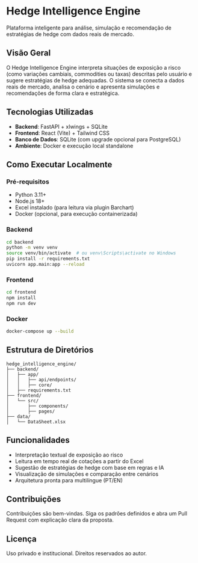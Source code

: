 
# Hedge Intelligence Engine

Plataforma inteligente para análise, simulação e recomendação de estratégias de hedge com dados reais de mercado.

## Visão Geral

O Hedge Intelligence Engine interpreta situações de exposição a risco (como variações cambiais, commodities ou taxas) descritas pelo usuário e sugere estratégias de hedge adequadas. O sistema se conecta a dados reais de mercado, analisa o cenário e apresenta simulações e recomendações de forma clara e estratégica.

## Tecnologias Utilizadas

- **Backend**: FastAPI + xlwings + SQLite
- **Frontend**: React (Vite) + Tailwind CSS
- **Banco de Dados**: SQLite (com upgrade opcional para PostgreSQL)
- **Ambiente**: Docker e execução local standalone

## Como Executar Localmente

### Pré-requisitos

- Python 3.11+
- Node.js 18+
- Excel instalado (para leitura via plugin Barchart)
- Docker (opcional, para execução containerizada)

### Backend

```bash
cd backend
python -m venv venv
source venv/bin/activate  # ou venv\Scripts\activate no Windows
pip install -r requirements.txt
uvicorn app.main:app --reload
```

### Frontend

```bash
cd frontend
npm install
npm run dev
```

### Docker

```bash
docker-compose up --build
```

## Estrutura de Diretórios

```
hedge_intelligence_engine/
├── backend/
│   ├── app/
│   │   ├── api/endpoints/
│   │   ├── core/
│   ├── requirements.txt
├── frontend/
│   └── src/
│       ├── components/
│       ├── pages/
├── data/
│   └── DataSheet.xlsx
```

## Funcionalidades

- Interpretação textual de exposição ao risco
- Leitura em tempo real de cotações a partir do Excel
- Sugestão de estratégias de hedge com base em regras e IA
- Visualização de simulações e comparação entre cenários
- Arquitetura pronta para multilíngue (PT/EN)

## Contribuições

Contribuições são bem-vindas. Siga os padrões definidos e abra um Pull Request com explicação clara da proposta.

## Licença

Uso privado e institucional. Direitos reservados ao autor.
